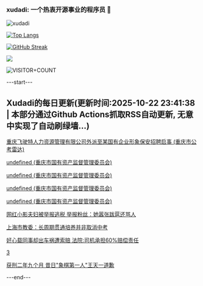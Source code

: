### xudadi: 一个热衷开源事业的程序员 👋

![xudadi](https://github-readme-stats-git-masterorgs-github-readme-stats-team.vercel.app/api?username=xudadi)

[![Top Langs](https://github-readme-stats.vercel.app/api/top-langs/?username=xudadi)](https://github.com/anuraghazra/github-readme-stats)

[![GitHub Streak](https://streak-stats.demolab.com?user=xudadi&locale=zh_Hans)](https://git.io/streak-stats)

![](https://raw.githubusercontent.com/xudadi/xudadi/main/assets/github-contribution-grid-snake.svg)

![VISITOR+COUNT](https://komarev.com/ghpvc/?username=xudadi&label=VISITOR+COUNT)


---start---

## Xudadi的每日更新(更新时间:2025-10-22 23:41:38 | 本部分通过Github Actions抓取RSS自动更新, 无意中实现了自动刷绿墙...)

[重庆飞驶特人力资源管理有限公司外派至某国有企业形象保安招聘启事 (重庆市公考雷达)](https://www.gongkaoleida.com/article/2659778)

[undefined (重庆市国有资产监督管理委员会)](https://dadilab.github.io/feeds/all.xml)

[undefined (重庆市国有资产监督管理委员会)](https://dadilab.github.io/feeds/all.xml)

[undefined (重庆市国有资产监督管理委员会)](https://dadilab.github.io/feeds/all.xml)

[undefined (重庆市国有资产监督管理委员会)](https://dadilab.github.io/feeds/all.xml)

[网红小影夫妇被举报逃税 举报粉丝：她嚣张跋扈还骂人](https://m.163.com/news/article/KCGANUEG05561G0D.html)

[上海市教委：长周期贯通培养并非取消中考](https://m.163.com/news/article/KCG6PICD05506BEH.html)

[好心载同事却出车祸遭索赔 法院:司机承担60%赔偿责任](https://m.163.com/news/article/KCG4I9UD053469LG.html)

[3](https://m.163.com/touch/news/sub/domestic)

[获刑二年九个月 昔日"象棋第一人"王天一道歉](https://m.163.com/news/article/KCE0QKP90534A4SC.html)

---end---

